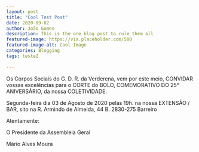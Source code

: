 ```yaml
---
layout: post
title: "Cool Test Post"
date: 2020-09-02
author: João Gomes
description: This is the one blog post to rule them all
featured-image: https://via.placeholder.com/500
featured-image-alt: Cool Image
categories: Blogging
tags: teste2
 
---
```


Os Corpos Sociais do G. D. R. da Verderena, vem por este meio, CONVIDAR vossas excelências para o CORTE do BOLO, COMEMORATIVO DO 25º ANIVERSÁRIO, da nossa COLETIVIDADE.

Segunda-feira dia 03 de Agosto de 2020 pelas 19h. na nossa EXTENSÃO / BAR, sito na R. Armindo de Almeida, 44 B. 2830-275 Barreiro

Atentamente:

O Presidente da Assembleia Geral

Mário Alves Moura

